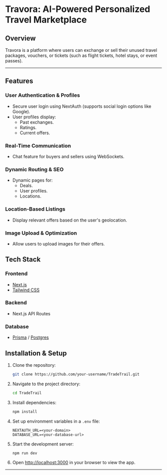# Travora: AI-Powered Personalized Travel Marketplace

## Overview

Travora is a platform where users can exchange or sell their unused travel packages, vouchers, or tickets (such as flight tickets, hotel stays, or event passes).

---

## Features

### User Authentication & Profiles

- Secure user login using NextAuth (supports social login options like Google).
- User profiles display:
  - Past exchanges.
  - Ratings.
  - Current offers.

### Real-Time Communication

- Chat feature for buyers and sellers using WebSockets.

### Dynamic Routing & SEO

- Dynamic pages for:
  - Deals.
  - User profiles.
  - Locations.

### Location-Based Listings

- Display relevant offers based on the user's geolocation.

### Image Upload & Optimization

- Allow users to upload images for their offers.

## Tech Stack

### Frontend

- [Next.js](https://nextjs.org/)
- [Tailwind CSS](https://tailwindcss.com/)

### Backend

- Next.js API Routes

### Database

- [Prisma](https://prisma.com/) / [Postgres](https://www.postgresql.org/)

## Installation & Setup

1. Clone the repository:

   ```bash
   git clone https://github.com/your-username/TradeTrail.git
   ```

2. Navigate to the project directory:

   ```bash
   cd TradeTrail
   ```

3. Install dependencies:

   ```bash
   npm install
   ```

4. Set up environment variables in a `.env` file:

   ```env
   NEXTAUTH_URL=<your-domain>
   DATABASE_URL=<your-database-url>
   ```

5. Start the development server:

   ```bash
   npm run dev
   ```

6. Open [http://localhost:3000](http://localhost:3000) in your browser to view the app.

---
